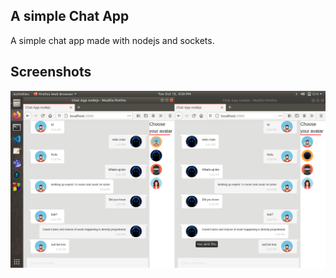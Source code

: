 ## A simple Chat App
A simple chat app made with nodejs and sockets.

## Screenshots
<img src="./assets/scrshot.png" />
